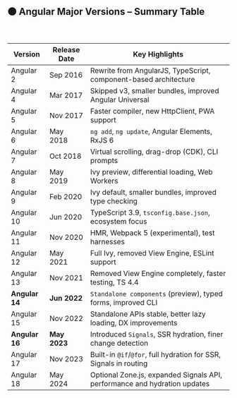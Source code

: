 ## 🟠 Angular Major Versions – Summary Table

<br/>

| Version      | Release Date | Key Highlights                                                                 |
|--------------|--------------|---------------------------------------------------------------------------------|
| Angular 2    | Sep 2016     | Rewrite from AngularJS, TypeScript, component-based architecture               |
| Angular 4    | Mar 2017     | Skipped v3, smaller bundles, improved Angular Universal                        |
| Angular 5    | Nov 2017     | Faster compiler, new HttpClient, PWA support                                   |
| Angular 6    | May 2018     | `ng add`, `ng update`, Angular Elements, RxJS 6                                |
| Angular 7    | Oct 2018     | Virtual scrolling, drag-drop (CDK), CLI prompts                                |
| Angular 8    | May 2019     | Ivy preview, differential loading, Web Workers                                |
| Angular 9    | Feb 2020     | Ivy default, smaller bundles, improved type checking                           |
| Angular 10   | Jun 2020     | TypeScript 3.9, `tsconfig.base.json`, ecosystem focus                          |
| Angular 11   | Nov 2020     | HMR, Webpack 5 (experimental), test harnesses                                  |
| Angular 12   | May 2021     | Full Ivy, removed View Engine, ESLint support                                  |
| Angular 13   | Nov 2021     | Removed View Engine completely, faster testing, TS 4.4                         |
| **Angular 14**   | **Jun 2022**     | `Standalone components` (preview), typed forms, improved CLI                    |
| Angular 15   | Nov 2022     | Standalone APIs stable, better lazy loading, DX improvements                   |
| **Angular 16**   | **May 2023**     | Introduced `Signals`, SSR hydration, finer change detection                      |
| Angular 17   | Nov 2023     | Built-in `@if`/`@for`, full hydration for SSR, Signals in routing              |
| Angular 18   | May 2024     | Optional Zone.js, expanded Signals API, performance and hydration updates      |